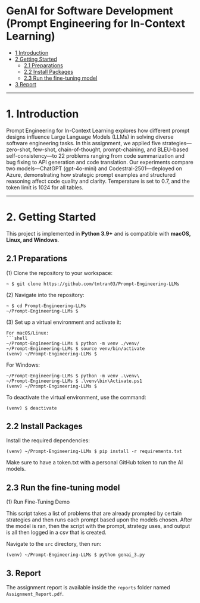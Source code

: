 # GenAI for Software Development (Prompt Engineering for In-Context Learning)

* [1 Introduction](#1-introduction)  
* [2 Getting Started](#2-getting-started)  
  * [2.1 Preparations](#21-preparations)  
  * [2.2 Install Packages](#22-install-packages)  
  * [2.3 Run the fine-tuning model](#23-run-the-fine-tuning-model)  
* [3 Report](#3-report)  

---

# **1. Introduction**  
Prompt Engineering for In-Context Learning explores how different prompt designs influence Large Language Models (LLMs) in solving diverse software engineering tasks. In this assignment, we applied five strategies—zero-shot, few-shot, chain-of-thought, prompt-chaining, and BLEU-based self-consistency—to 22 problems ranging from code summarization and bug fixing to API generation and code translation. Our experiments compare two models—ChatGPT (gpt-4o-mini) and Codestral-2501—deployed on Azure, demonstrating how strategic prompt examples and structured reasoning affect code quality and clarity. Temperature is set to 0.7, and the token limit is 1024 for all tables.

---

# **2. Getting Started**  
This project is implemented in **Python 3.9+** and is compatible with **macOS, Linux, and Windows**.  

## **2.1 Preparations**  

(1) Clone the repository to your workspace:  
```shell
~ $ git clone https://github.com/tmtran03/Prompt-Engineering-LLMs
```
(2) Navigate into the repository:
```shell
~ $ cd Prompt-Engineering-LLMs
~/Prompt-Engineering-LLMs $
```
(3) Set up a virtual environment and activate it:
```
For macOS/Linux:
```shell
~/Prompt-Engineering-LLMs $ python -m venv ./venv/
~/Prompt-Engineering-LLMs $ source venv/bin/activate
(venv) ~/Prompt-Engineering-LLMs $ 
```

For Windows:
```shell
~/Prompt-Engineering-LLMs $ python -m venv .\venv\
~/Prompt-Engineering-LLMs $ .\venv\bin\Activate.ps1
(venv) ~/Prompt-Engineering-LLMs $
```
To deactivate the virtual environment, use the command:
```shell
(venv) $ deactivate
```

## **2.2 Install Packages**

Install the required dependencies:
```shell
(venv) ~/Prompt-Engineering-LLMs $ pip install -r requirements.txt
```

Make sure to have a token.txt with a personal GitHub token to run the AI models. 

## **2.3 Run the fine-tuning model**

(1) Run Fine-Tuning Demo

This script takes a list of problems that are already prompted by certain strategies and then runs each prompt based upon the models chosen. 
After the model is ran, then the script with the prompt, strategy uses, and output is all then logged in a csv that is created. 

Navigate to the ```src``` directory, then run:
```shell
(venv) ~/Prompt-Engineering-LLMs $ python genai_3.py
```

## 3. Report

The assignment report is available inside the ``reports`` folder named ``Assignment_Report.pdf``.

